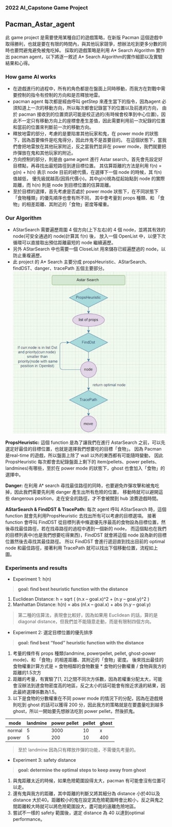 ### 2022 AI_Capstone Game Project
## Pacman_Astar_agent
此 game project 是需要使用某種自訂的遊戲策略，在新版 Pacman 這個遊戲中取得勝利，也就是要在有限的時間內，與其他玩家競爭，想辦法吃到更多分數的同時也要閃避鬼避免被鬼吃掉。
採取的遊戲策略是利用 A* Search Algorithm 實作出 pacman agent，以下將逐一敘述 A* Search Algorithm的實作細節以及實驗結果和心得。

### How game AI works
- 在遊戲進行的過程中，所有的角色都是在盤面上同時移動，而我方在對戰中需要控制的指令有控制的方向和是否釋放地雷。
- pacman agent 每次都是經由呼叫 getStep 來產生當下的指令，因為agent 必須知道上一次的移動方向，所以每次都會記錄當下的位置以及前進的方向，
由於 pacman 接收到的位置資訊可能是校正過的(有時候會校準到中心位置)，因此不一定只有移動方向上的座標會產生差值，因此需要利用前一次紀錄的位置和當前的位置來判斷前一次的移動方向。
- 釋放地雷的部分，考慮的是要陷害其他玩家和鬼，在 power mode 的狀態下，因為首要條件是吃鬼得分，因此炸鬼不是首要目的。
在這個狀態下，當我們會把地雷放在其他玩家附近，反之當我們並非在 power mode，我們就要把炸彈放在鬼和其他玩家的附近。
- 方向控制的部分，則是由 game agent 進行 Astar search，首先會先設定好目標點，再尋找出最短路徑到達目標位置。 
其估算距離的方法是利用 f(n) = g(n) + h(n) 表示 node 目前的總代價，在選擇下一個 node 的時候，其 f(n) 值越低，
優先級就越高(因爲代價小)。其中g(n)視為從起始點到 node 的實際距離，而 h(n) 則是 node 到目標位置的估算距離。
- 至於目標的選擇，首先考慮是否處於 power mode 狀態下，在不同狀態下「食物種類」的優先順序也會有所不同，
其中會考量到 props 種類、和 「食物」的相差距離、其附近的「食物」密度等權重。

### Our Algorithm
- AStarSearch 需要遍歷周圍 4 個方向(上下左右)的 4 個 node，並將其有效的 node(可安全通過的 node)計算其 f(n) 後，
放入一個 OpenList 中，以便下次循環可以直接取出預估距離最短的 node 繼續遍歷。
- 另外 AStarSearch 中也需要一個 CloseList 用來儲存已經遍歷過的 node，以防止重複遍歷。
- 此 project 的 A* Search 主要分成 propsHeuristic、AStarSearch、findDST、danger、tracePath 五個主要部分。
![image](https://github.com/Tristaaaa/Pacman_Astar_agent/blob/main/pic/overview.png)

**PropsHeuristic:**
這個 function 是為了讓我們在進行 AstarSearch 之前，可以先選定好最佳的目標位置，也就是選擇我們想要吃的目標「食物」。
因為 Pacman 是real-time 的遊戲，所以盤面上除了 wall 以外的東西都有可能隨時變動，
因此 PropsHeuristic 每次都會去紀錄盤面上剩下的 item(pellets、power pellets、landmines)有哪些，至於在 power mode 的狀態下，ghost 也會加入「食物」的選擇中。

**Danger:**
在利用 A* search 尋找最佳路徑的同時，也要避免炸彈攻擊和被鬼吃掉，因此我們需要先利用 danger 產生出所有危險的位置，
移動時就可以避開這些 dangerous position，走在安全的路徑，才不會被關到 hub 浪費遊戲時間。

**AStarSearch & FindDST & TracePath:**
每次 agent 呼叫 AStarSearch 時，這個 function 就會先利用PropsHeuristic 去找出所有可以考慮的目標選項。
接著 function 會呼叫 FindDST 從目標列表中條選優先序最高的食物設為目標位置，然後尋找最佳路徑，若在找尋路徑的過程中遇到一個新的 node，
而這個點也在我們的目標列表中(也是我們想要吃得東西)，FindDST 就會將這個 node 設為新的目標位置然後去尋找其最佳路徑。
所以 FindDST 會進行遞迴直到找出目前的 optimal node 和最佳路徑，接著利用 TracePath 就可以找出下個移動位置，流程如上圖。

### Experiments and results
- Experiment 1: h(n)
> **goal: find best heuristic function with the distance**
1. Euclidean Distance:  h = sqrt ( (n.x – goal.x)^2 + (n.y – goal.y)^2 )
2. Manhattan Distance:  h(n) = abs (nl.x – goal.x) + abs (n.y – goal.y)
> 第二種的估算法，表現會比較好，因為如果用 Euclidean 的話，算的是diagonal distance，但我們並不能隨意走動，而是有限制四個方向。

- Experiment 2: 選定目標位置的優先排序
> **goal: find best “food” heuristic function with the distance**
1. 考量的條件有 props 種類(landmine, powerpellet, pellet, ghost-power mode)、和 「食物」的相差距離、其附近的「食物」密度。
後來找出最佳的食物權重計算方式是 = 食物相鄰的食物數量 * 食物的分數權重 / 食物與我方的距離的1.5次方
2. 距離的考量，有實驗了[1, 2]之間不同次方係數，因為若權重分配太大，可能會沒辦法到達食物密度高的地區，反之太小的話可能會有捨近求遠的結果，因此最終選擇係數為1.5。
3. 以下是食物的分數權重在不同 power mode 的情況下的分配，因為在遊戲規則吃到 ghost 的話可以獲得 200 分，因此我方的策略就是在要盡量吃到越多 ghost，所以一開始要先想辦法吃到 power pellet，然後抓鬼。

| mode | landmine | power pellet | pellet | ghost |
| --------------- | --------------- | --------------- | --------------- | --------------- |
| normal | 5 | 3000 | 10 | x |
| power | 5 | 200 |  10 | 400 |
> 至於 landmine 因為只有釋放炸彈的功能，不需優先考量的。

- Experiment 3: safety distance
> **goal: determine the optimal steps to keep away from ghost**
1. 與鬼距離太近的時候，如果危險範圍設得太大，pacman 有可能會沒有位置可以走。
2. 還有鬼與我方的距離，其中距離的判斷又將其細分為 distance 小於40以及 distance 大於40。距離較小的鬼在設定其危險範圍時會比較小，反之與鬼之間距離較大時就可以將危險範圍設大，盡可能的遠離危險地區。
3. 嘗試不一樣的 safety 範圍後，選定 distance 為 40 以達到optimal performance。




